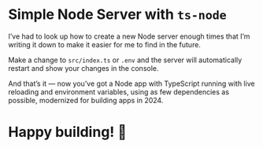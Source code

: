 # Simple Node Server with `ts-node`

I’ve had to look up how to create a new Node server enough times that I’m writing it down to make it easier for me to find in the future. 

Make a change to `src/index.ts` or `.env` and the server will automatically restart and show your changes in the console.

And that’s it — now you’ve got a Node app with TypeScript running with live reloading and environment variables, using as few dependencies as possible, modernized for building apps in 2024.

# Happy building! 🤘
